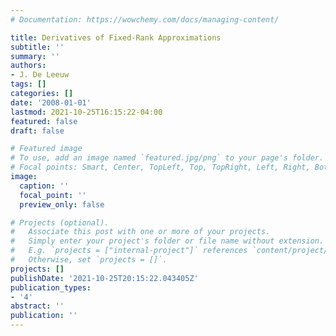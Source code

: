 ```yaml
---
# Documentation: https://wowchemy.com/docs/managing-content/

title: Derivatives of Fixed-Rank Approximations
subtitle: ''
summary: ''
authors:
- J. De Leeuw
tags: []
categories: []
date: '2008-01-01'
lastmod: 2021-10-25T16:15:22-04:00
featured: false
draft: false

# Featured image
# To use, add an image named `featured.jpg/png` to your page's folder.
# Focal points: Smart, Center, TopLeft, Top, TopRight, Left, Right, BottomLeft, Bottom, BottomRight.
image:
  caption: ''
  focal_point: ''
  preview_only: false

# Projects (optional).
#   Associate this post with one or more of your projects.
#   Simply enter your project's folder or file name without extension.
#   E.g. `projects = ["internal-project"]` references `content/project/deep-learning/index.md`.
#   Otherwise, set `projects = []`.
projects: []
publishDate: '2021-10-25T20:15:22.043405Z'
publication_types:
- '4'
abstract: ''
publication: ''
---
```


